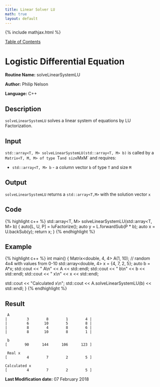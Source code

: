 ```yaml
---
title: Linear Solver LU
math: true
layout: default
---
```


{% include mathjax.html %}

<a href="https://philipnelson5.github.io/MATH5620/SoftwareManual"> Table of Contents </a>
# Logistic Differential Equation

**Routine Name:** solveLinearSystemLU

**Author:** Philip Nelson

**Language:** C++

## Description

`solveLinearSystemLU` solves a linear system of equations by LU Factorization.

## Input

`std::array<T, M> solveLinearSystemLU(std::array<T, M> b)` is called by a `Matrix<T, M, M> of type `T` and size `MxM` and requires:

* `std::array<T, M> b` - a column vector `b` of type `T` and size `M`

## Output

`solveLinearSystemLU` returns a `std::array<T,M>` with the solution vector `x`

## Code
{% highlight c++ %}
std::array<T, M> solveLinearSystemLU(std::array<T, M> b)
{
  auto[L, U, P] = luFactorize();
  auto y = L.forwardSub(P * b);
  auto x = U.backSub(y);
  return x;
}
{% endhighlight %}

## Example
{% highlight c++ %}
int main()
{
  Matrix<double, 4, 4> A(1, 10); // random 4x4 with values from 0-10
  std::array<double, 4> x = {4, 7, 2, 5};
  auto b = A*x;
  std::cout << " A\n" << A << std::endl;
  std::cout << " b\n" << b << std::endl;
  std::cout << " x\n" << x << std::endl;

  std::cout << "Calculated x\n";
  std::cout << A.solveLinearSystemLU(b) << std::endl;
}
{% endhighlight %}

## Result
```
 A
|         3        8        1        4 |
|         6       10        5        8 |
|         8        4        8        6 |
|         8       10        8        1 |

 b
[        90      144      106      123 ]

 Real x
[         4        7        2        5 ]

Calculated x
[         4        7        2        5 ]

```

**Last Modification date:** 07 February 2018
